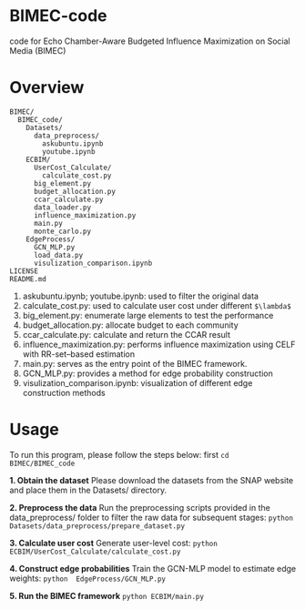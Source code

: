 # BIMEC-code
code for Echo Chamber-Aware Budgeted Influence Maximization on Social Media (BIMEC)

# Overview
```
BIMEC/
  BIMEC_code/
    Datasets/
      data_preprocess/
        askubuntu.ipynb
        youtube.ipynb
    ECBIM/
      UserCost_Calculate/
        calculate_cost.py
      big_element.py
      budget_allocation.py
      ccar_calculate.py
      data_loader.py
      influence_maximization.py
      main.py
      monte_carlo.py
    EdgeProcess/
      GCN_MLP.py
      load_data.py
      visulization_comparison.ipynb
LICENSE
README.md
```
1. askubuntu.ipynb; youtube.ipynb: used to filter the original data
2. calculate_cost.py: used to calculate user cost under different `$\lambda$`
3. big_element.py: enumerate large elements to test the performance
4. budget_allocation.py: allocate budget to each community
5. ccar_calculate.py: calculate and return the CCAR result
6. influence_maximization.py: performs influence maximization using CELF with RR-set–based estimation
7. main.py: serves as the entry point of the BIMEC framework.
8. GCN_MLP.py: provides a method for edge probability construction
9. visulization_comparison.ipynb: visualization of different edge construction methods

# Usage
To run this program, please follow the steps below:
first `cd BIMEC/BIMEC_code`

**1. Obtain the dataset**
Please download the datasets from the SNAP website and place them in the Datasets/ directory.

**2. Preprocess the data**
Run the preprocessing scripts provided in the data_preprocess/ folder to filter the raw data for subsequent stages:
`python Datasets/data_preprocess/prepare_dataset.py`

**3. Calculate user cost**
Generate user-level cost:
`python ECBIM/UserCost_Calculate/calculate_cost.py`

**4. Construct edge probabilities**
Train the GCN-MLP model to estimate edge weights:
`python  EdgeProcess/GCN_MLP.py`

**5. Run the BIMEC framework**
`python ECBIM/main.py`

